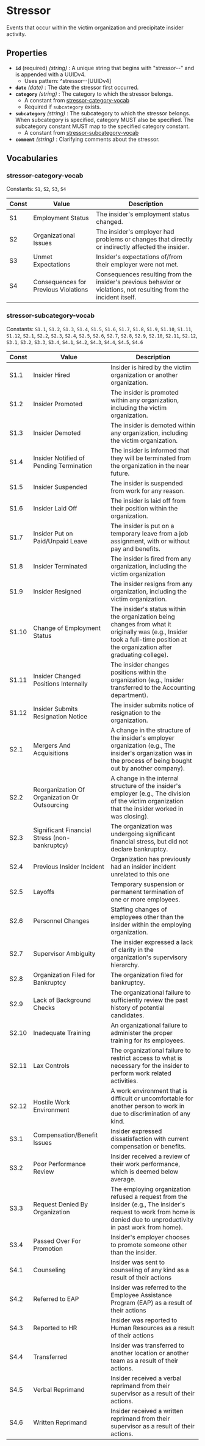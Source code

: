 # Stressor

Events that occur within the victim organization and precipitate insider activity.

## Properties

- **`id`** (required) *(string)* : A unique string that begins with "stressor--" and is appended with a UUIDv4.
	- Uses pattern: ^stressor--[UUIDv4]
- **`date`** *(date)* : The date the stressor first occurred.
- **`category`** *(string)* : The category to which the stressor belongs.
	- A constant from [stressor-category-vocab](#stressor-category-vocab)
	- Required if `subcategory` exists.
- **`subcategory`** *(string)* : The subcategory to which the stressor belongs. When subcategory is specified, category MUST also be specified. The subcategory constant MUST map to the specified category constant.
	- A constant from [stressor-subcategory-vocab](#stressor-subcategory-vocab)
- **`comment`** *(string)* : Clarifying comments about the stressor.

## Vocabularies

### stressor-category-vocab

Constants: `S1`, `S2`, `S3`, `S4`

| Const | Value | Description |
| --- | --- | --- |
| S1 | Employment Status | The insider's employment status changed.|
| S2 | Organizational Issues | The insider's employer had problems or changes that directly or indirectly affected the insider.|
| S3 | Unmet Expectations | Insider's expectations of/from their employer were not met.|
| S4 | Consequences for Previous Violations | Consequences resulting from the insider's previous behavior or violations, not resulting from the incident itself.|

### stressor-subcategory-vocab

Constants: `S1.1`, `S1.2`, `S1.3`, `S1.4`, `S1.5`, `S1.6`, `S1.7`, `S1.8`, `S1.9`, `S1.10`, `S1.11`, `S1.12`, `S2.1`, `S2.2`, `S2.3`, `S2.4`, `S2.5`, `S2.6`, `S2.7`, `S2.8`, `S2.9`, `S2.10`, `S2.11`, `S2.12`, `S3.1`, `S3.2`, `S3.3`, `S3.4`, `S4.1`, `S4.2`, `S4.3`, `S4.4`, `S4.5`, `S4.6`

| Const | Value | Description |
| --- | --- | --- |
| S1.1 | Insider Hired | Insider is hired by the victim organization or another organization.|
| S1.2 | Insider Promoted | The insider is promoted within any organization, including the victim organization.|
| S1.3 | Insider Demoted | The insider is demoted within any organization, including the victim organization.|
| S1.4 | Insider Notified of Pending Termination | The insider is informed that they will be terminated from the organization in the near future.|
| S1.5 | Insider Suspended | The insider is suspended from work for any reason.|
| S1.6 | Insider Laid Off | The insider is laid off from their position within the organization.|
| S1.7 | Insider Put on Paid/Unpaid Leave | The insider is put on a temporary leave from a job assignment, with or without pay and benefits.|
| S1.8 | Insider Terminated | The insider is fired from any organization, including the victim organization|
| S1.9 | Insider Resigned | The insider resigns from any organization, including the victim organization.|
| S1.10 | Change of Employment Status | The insider's status within the organization being changes from what it originally was (e.g., Insider took a full-time position at the organization after graduating college).|
| S1.11 | Insider Changed Positions Internally | The insider changes positions within the organization (e.g., Insider transferred to the Accounting department).|
| S1.12 | Insider Submits Resignation Notice | The insider submits notice of resignation to the organization.|
| S2.1 | Mergers And Acquisitions | A change in the structure of the insider's employer organization (e.g., The insider's organization was in the process of being bought out by another company).|
| S2.2 | Reorganization Of Organization Or Outsourcing | A change in the internal structure of the insider's employer (e.g., The division of the victim organization that the insider worked in was closing).|
| S2.3 | Significant Financial Stress (non-bankruptcy) | The organization was undergoing significant financial stress, but did not declare bankruptcy.|
| S2.4 | Previous Insider Incident | Organization has previously had an insider incident unrelated to this one|
| S2.5 | Layoffs | Temporary suspension or permanent termination of one or more employees.|
| S2.6 | Personnel Changes | Staffing changes of employees other than the insider within the employing organization.|
| S2.7 | Supervisor Ambiguity | The insider expressed a lack of clarity in the organization's supervisory hierarchy.|
| S2.8 | Organization Filed for Bankruptcy | The organization filed for bankruptcy.|
| S2.9 | Lack of Background Checks | The organizational failure to sufficiently review the past history of potential candidates.|
| S2.10 | Inadequate Training | An organizational failure to administer the proper training for its employees.|
| S2.11 | Lax Controls | The organizational failure to restrict access to what is necessary for the insider to perform work related activities.|
| S2.12 | Hostile Work Environment | A work environment that is difficult or uncomfortable for another person to work in due to discrimination of any kind.|
| S3.1 | Compensation/Benefit Issues | Insider expressed dissatisfaction with current compensation or benefits.|
| S3.2 | Poor Performance Review | Insider received a review of their work performance, which is deemed below average.|
| S3.3 | Request Denied By Organization | The employing organization refused a request from the insider (e.g., The insider's request to work from home is denied due to unproductivity in past work from home).|
| S3.4 | Passed Over For Promotion | Insider's employer chooses to promote someone other than the insider.|
| S4.1 | Counseling | Insider was sent to counseling of any kind as a result of their actions|
| S4.2 | Referred to EAP | Insider was referred to the Employee Assistance Program (EAP) as a result of their actions|
| S4.3 | Reported to HR | Insider was reported to Human Resources as a result of their actions|
| S4.4 | Transferred | Insider was transferred to another location or another team as a result of their actions.|
| S4.5 | Verbal Reprimand | Insider received a verbal reprimand from their supervisor as a result of their actions.|
| S4.6 | Written Reprimand | Insider received a written reprimand from their supervisor as a result of their actions.|
